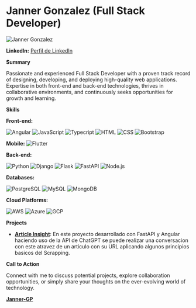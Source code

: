 # Janner Gonzalez   (Full Stack Developer)

![Janner Gonzalez](https://avatars.githubusercontent.com/u/76578696?s=40&v=4)

**LinkedIn:** [Perfil de LinkedIn](https://www.linkedin.com/in/janner-gonzalez) 

**Summary**

Passionate and experienced Full Stack Developer with a proven track record of designing, developing, and deploying high-quality web applications. Expertise in both front-end and back-end technologies, thrives in collaborative environments, and continuously seeks opportunities for growth and learning.

**Skills**

**Front-end:**

![Angular](https://img.icons8.com/color/48/000000/angularjs.png)
![JavaScript](https://img.icons8.com/color/48/000000/javascript.png)
![Typecript](https://img.icons8.com/color/48/000000/typescript.png)
![HTML](https://img.icons8.com/color/48/000000/html-5.png)
![CSS](https://img.icons8.com/color/48/000000/css3.png)
![Bootstrap](https://img.icons8.com/color/48/000000/bootstrap.png)

**Mobile:**
![Flutter](https://img.icons8.com/color/48/000000/flutter.png)

**Back-end:**

![Python](https://img.icons8.com/color/48/000000/python.png)
![Django](https://img.icons8.com/color/48/000000/django.png)
![Flask](https://img.icons8.com/ios-filled/50/000000/flask.png)
![FastAPI](https://fastapi.tiangolo.com/img/logo-margin/logo-teal.png)
![Node.js](https://img.icons8.com/color/48/000000/nodejs.png)

**Databases:**

![PostgreSQL](https://img.icons8.com/color/48/000000/postgreesql.png)
![MySQL](https://img.icons8.com/color/48/000000/mysql.png)
![MongoDB](https://img.icons8.com/color/48/000000/mongodb.png)

**Cloud Platforms:**

![AWS](https://img.icons8.com/color/48/000000/amazon-web-services.png)
![Azure](https://img.icons8.com/color/48/000000/azure-1.png)
![GCP](https://img.icons8.com/color/48/000000/google-cloud-platform.png)

**Projects**

* **[Article Insight]()**: En este proyecto desarrollado con FastAPI y Angular haciendo uso de la API de ChatGPT se puede realizar una conversacion con este atravez de un articulo con su URL aplicando algunos principios basicos del Scrapping.

**Call to Action**

Connect with me to discuss potential projects, explore collaboration opportunities, or simply share your thoughts on the ever-evolving world of technology.

**[Janner-GP](https://github.com/Janner-GP)**
